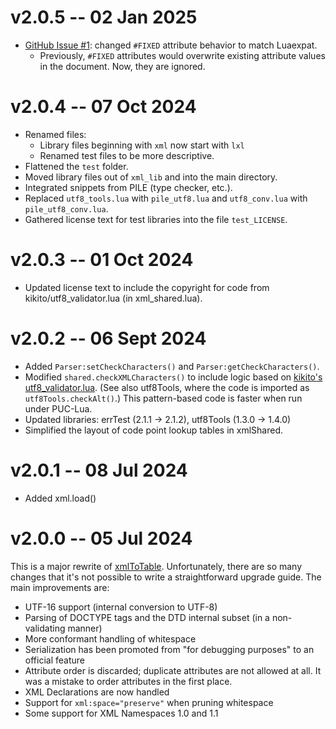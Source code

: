 # v2.0.5 -- 02 Jan 2025

* [GitHub Issue #1](https://github.com/rabbitboots/lxl/issues/1): changed `#FIXED` attribute behavior to match Luaexpat.
  * Previously, `#FIXED` attributes would overwrite existing attribute values in the document. Now, they are ignored.


# v2.0.4 -- 07 Oct 2024

* Renamed files:
  * Library files beginning with `xml` now start with `lxl`
  * Renamed test files to be more descriptive.
* Flattened the `test` folder.
* Moved library files out of `xml_lib` and into the main directory.
* Integrated snippets from PILE (type checker, etc.).
* Replaced `utf8_tools.lua` with `pile_utf8.lua` and `utf8_conv.lua` with `pile_utf8_conv.lua`.
* Gathered license text for test libraries into the file `test_LICENSE`.


# v2.0.3 -- 01 Oct 2024

* Updated license text to include the copyright for code from kikito/utf8_validator.lua (in xml_shared.lua).


# v2.0.2 -- 06 Sept 2024

* Added `Parser:setCheckCharacters()` and `Parser:getCheckCharacters()`.
* Modified `shared.checkXMLCharacters()` to include logic based on [kikito's utf8_validator.lua](https://github.com/kikito/utf8_validator.lua). (See also utf8Tools, where the code is imported as `utf8Tools.checkAlt()`.) This pattern-based code is faster when run under PUC-Lua.
* Updated libraries: errTest (2.1.1 -> 2.1.2), utf8Tools (1.3.0 -> 1.4.0)
* Simplified the layout of code point lookup tables in xmlShared.

# v2.0.1 -- 08 Jul 2024

* Added xml.load()


# v2.0.0 -- 05 Jul 2024

This is a major rewrite of [xmlToTable](https://github.com/rabbitboots/xml_to_table). Unfortunately, there are so many changes that it's not possible to write a straightforward upgrade guide. The main improvements are:

* UTF-16 support (internal conversion to UTF-8)
* Parsing of DOCTYPE tags and the DTD internal subset (in a non-validating manner)
* More conformant handling of whitespace
* Serialization has been promoted from "for debugging purposes" to an official feature
* Attribute order is discarded; duplicate attributes are not allowed at all. It was a mistake to order attributes in the first place.
* XML Declarations are now handled
* Support for `xml:space="preserve"` when pruning whitespace
* Some support for XML Namespaces 1.0 and 1.1
